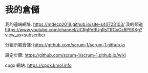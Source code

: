 # 我的倉儲
我的遠端網址.
https://mdecp2018.github.io/site-s40723103/
我的頻道
https://www.youtube.com/channel/UCRgPnBUgRsT1fCxCz8P9KKg?view_as=subscriber

分組示範倉儲: https://github.com/scrum-1/scrum-1.github.io

設定步驟: https://github.com/scrum-1/scrum-1.github.io/wiki

cpgx 網站: https://cpgx.kmol.info
